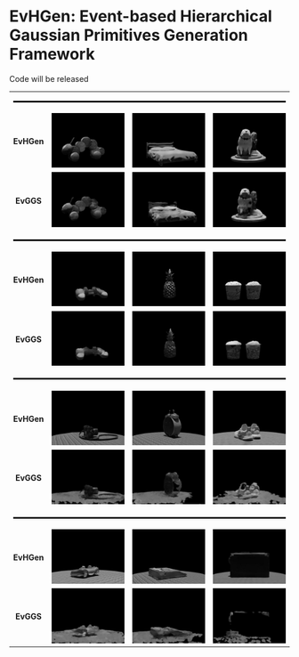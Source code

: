 # EvHGen: Event-based Hierarchical Gaussian Primitives Generation Framework
Code will be released






<table>
  <tr><td colspan="4"><hr style="height:3px;border:none;background-color:#000;"/></td></tr>
  <tr>
    <td align="center"><b>EvHGen</b></td>
    <td align="center"><img src="videos/EvHGen/EvHGen_1.gif" width="200"/></td>
    <td align="center"><img src="videos/EvHGen/EvHGen_2.gif" width="200"/></td>
    <td align="center"><img src="videos/EvHGen/EvHGen_3.gif" width="200"/></td>
  </tr>
  <tr>
    <td align="center"><b>EvGGS</b></td>
    <td align="center"><img src="videos/EvGGS/EvGGS_1.gif" width="200"/></td>
    <td align="center"><img src="videos/EvGGS/EvGGS_2.gif" width="200"/></td>
    <td align="center"><img src="videos/EvGGS/EvGGS_3.gif" width="200"/></td>
  </tr>
  <tr><td colspan="4"><hr style="height:3px;border:none;background-color:#000;"/></td></tr>

  <tr>
    <td align="center"><b>EvHGen</b></td>
    <td align="center"><img src="videos/EvHGen/EvHGen_4.gif" width="200"/></td>
    <td align="center"><img src="videos/EvHGen/EvHGen_5.gif" width="200"/></td>
    <td align="center"><img src="videos/EvHGen/EvHGen_6.gif" width="200"/></td>
  </tr>
  <tr>
    <td align="center"><b>EvGGS</b></td>
    <td align="center"><img src="videos/EvGGS/EvGGS_4.gif" width="200"/></td>
    <td align="center"><img src="videos/EvGGS/EvGGS_5.gif" width="200"/></td>
    <td align="center"><img src="videos/EvGGS/EvGGS_6.gif" width="200"/></td>
  </tr>
  <tr><td colspan="4"><hr style="height:3px;border:none;background-color:#000;"/></td></tr>


  <tr>
    <td align="center"><b>EvHGen</b></td>
    <td align="center"><img src="videos/EvHGen/EvHGen_7.gif" width="200"/></td>
    <td align="center"><img src="videos/EvHGen/EvHGen_8.gif" width="200"/></td>
    <td align="center"><img src="videos/EvHGen/EvHGen_9.gif" width="200"/></td>
  </tr>
  <tr>
    <td align="center"><b>EvGGS</b></td>
    <td align="center"><img src="videos/EvGGS/EvGGS_7.gif" width="200"/></td>
    <td align="center"><img src="videos/EvGGS/EvGGS_8.gif" width="200"/></td>
    <td align="center"><img src="videos/EvGGS/EvGGS_9.gif" width="200"/></td>
  </tr>
  <tr><td colspan="4"><hr style="height:3px;border:none;background-color:#000;"/></td></tr>

  <tr>
    <td align="center"><b>EvHGen</b></td>
    <td align="center"><img src="videos/EvHGen/EvHGen_10.gif" width="200"/></td>
    <td align="center"><img src="videos/EvHGen/EvHGen_11.gif" width="200"/></td>
    <td align="center"><img src="videos/EvHGen/EvHGen_12.gif" width="200"/></td>
  </tr>
  <tr>
    <td align="center"><b>EvGGS</b></td>
    <td align="center"><img src="videos/EvGGS/EvGGS_10.gif" width="200"/></td>
    <td align="center"><img src="videos/EvGGS/EvGGS_11.gif" width="200"/></td>
    <td align="center"><img src="videos/EvGGS/EvGGS_12.gif" width="200"/></td>
  </tr>
</table>
